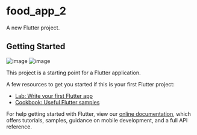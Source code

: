 # food_app_2

A new Flutter project.

## Getting Started
![image](https://user-images.githubusercontent.com/106262527/210231550-0d8d01e7-55e1-4ba2-9e60-1007ad7e7ce2.png)
![image](https://user-images.githubusercontent.com/106262527/210231593-51f4033e-23b3-4e3c-928e-a2607c0a0a9e.png)

This project is a starting point for a Flutter application.

A few resources to get you started if this is your first Flutter project:

- [Lab: Write your first Flutter app](https://flutter.dev/docs/get-started/codelab)
- [Cookbook: Useful Flutter samples](https://flutter.dev/docs/cookbook)

For help getting started with Flutter, view our
[online documentation](https://flutter.dev/docs), which offers tutorials,
samples, guidance on mobile development, and a full API reference.
